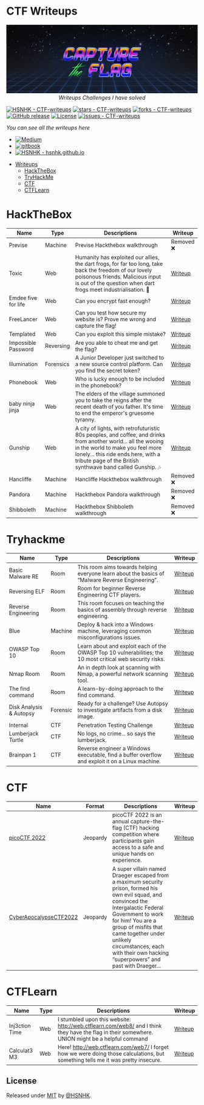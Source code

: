 # CTF Writeups
<p align="center">
<img src="resources/images/logo.jpg">
<br>
<i>Writeups Challenges I have solved</i>

[![HSNHK - CTF-writeups](https://img.shields.io/static/v1?label=HSNHK&message=CTF-writeups&color=blue&logo=github)](https://github.com/HSNHK/CTF-writeups)
[![stars - CTF-writeups](https://img.shields.io/github/stars/HSNHK/CTF-writeups?style=social)](https://github.com/HSNHK/CTF-writeups)
[![forks - CTF-writeups](https://img.shields.io/github/forks/HSNHK/CTF-writeups?style=social)](https://github.com/HSNHK/CTF-writeups) [![GitHub release](https://img.shields.io/github/release/HSNHK/CTF-writeups?include_prereleases=&sort=semver)](https://github.com/HSNHK/CTF-writeups/releases/)
[![License](https://img.shields.io/badge/License-MIT-blue)](#license)
[![issues - CTF-writeups](https://img.shields.io/github/issues/HSNHK/CTF-writeups)](https://github.com/HSNHK/CTF-writeups/issues)

</p>

<i>You can see all the writeups here</i>
- <a href="https://hsnhk.medium.com/"><img title="Medium" src="https://img.shields.io/badge/Medium-12100E?style=for-the-badge&logo=medium&logoColor=white"/></a>
- <a href="https://hsnhk.gitbook.io/ctf-writeups/"><img title="gitbook" src="https://img.shields.io/badge/GitBook-7B36ED?style=for-the-badge&logo=gitbook&logoColor=white"/></a>
-  [![HSNHK - hsnhk.github.io](https://img.shields.io/static/v1?label=HSNHK&message=hsnhk.github.io&color=blue&logo=github)](https://hsnhk.github.io/) 

* [Writeups](https://github.com/HSNHK/CTF-writeups)
    * [HackTheBox](#hackthebox)
    * [TryHackMe](#tryhackme)
    * [CTF](#ctf)
    * [CTFLearn](#ctflearn)

# HackTheBox
| Name  | Type | Descriptions | Writeup | 
| ----- | ---- | ------------ | ------- |
| Previse | Machine | Previse Hackthebox walkthrough | Removed ❌ |
| Toxic | Web | Humanity has exploited our allies, the dart frogs, for far too long, take back the freedom of our lovely poisonous friends. Malicious input is out of the question when dart frogs meet industrialisation. 🐸 | [Writeup](HackTheBox/challenges/web/Toxic) | 
| Emdee five for life | Web | Can you encrypt fast enough? | [Writeup](HackTheBox/challenges/web/Emdee-five-for-life) |
| FreeLancer | Web | Can you test how secure my website is? Prove me wrong and capture the flag! | [Writeup](HackTheBox/challenges/web/FreeLancer) |
| Templated | Web | Can you exploit this simple mistake? | [Writeup](HackTheBox/challenges/web/Templated) |
| Impossible Password | Reversing | Are you able to cheat me and get the flag? | [Writeup](HackTheBox/challenges/reversing/Impossible-Password) |
| Illumination | Forensics | A Junior Developer just switched to a new source control platform. Can you find the secret token? | [Writeup](HackTheBox/challenges/forensics/Illumination) |
| Phonebook | Web | Who is lucky enough to be included in the phonebook? | [Writeup](HackTheBox/challenges/web/Phonebook) |
| baby ninja jinja | Web | The elders of the village summoned you to take the reigns after the recent death of you father. It's time to end the emperor's gruesome tyranny. | [Writeup](HackTheBox/challenges/web/baby-ninja-jinja) |
| Gunship | Web | A city of lights, with retrofuturistic 80s peoples, and coffee, and drinks from another world... all the wooing in the world to make you feel more lonely... this ride ends here, with a tribute page of the British synthwave band called Gunship. 🎶 | [Writeup](HackTheBox/challenges/web/Gunship) |
| Hancliffe | Machine | Hancliffe Hackthebox walkthrough | Removed ❌ |
| Pandora  | Machine | Hackthebox Pandora walkthrough | Removed ❌ |
| Shibboleth | Machine | Hackthebox Shibboleth walkthrough | Removed ❌ |
# Tryhackme
| Name  | Type | Descriptions | Writeup | 
| ----- | ---- | ------------ | ------- |
| Basic Malware RE | Room | This room aims towards helping everyone learn about the basics of “Malware Reverse Engineering”. | [Writeup](https://hsnhk.medium.com/tryhackme-basic-malware-re-bfcd518fd314) |
| Reversing ELF | Room | Room for beginner Reverse Engineering CTF players. | [Writeup](https://hsnhk.medium.com/tryhackme-reversing-elf-60ab96969e41) |
| Reverse Engineering | Room | This room focuses on teaching the basics of assembly through reverse engineering. | [Writeup](https://hsnhk.medium.com/tryhackme-reverse-engineering-9cd408849f13) |
| Blue | Machine | Deploy & hack into a Windows machine, leveraging common misconfigurations issues. | [Writeup](https://hsnhk.medium.com/tryhackme-blue-1ccfae7c2e8a) |
| OWASP Top 10 | Room | Learn about and exploit each of the OWASP Top 10 vulnerabilities; the 10 most critical web security risks. | [Writeup](https://hsnhk.medium.com/tryhackme-owasp-top-10-e2b342c4f9f8) |
| Nmap Room | Room |  An in depth look at scanning with Nmap, a powerful network scanning tool. | [Writeup](https://hsnhk.medium.com/tryhackme-nmap-room-9db134d5c8cc) |
| The find command | Room | A learn-by-doing approach to the find command. | [Writeup](https://hsnhk.medium.com/tryhackme-the-find-command-d64026d89c3) |
| Disk Analysis & Autopsy | Forensic | Ready for a challenge? Use Autopsy to investigate artifacts from a disk image. | [Writeup](https://hsnhk.medium.com/tryhackme-disk-analysis-autopsy-f967c64feaf1) |
| Internal | CTF | Penetration Testing Challenge | [Writeup](https://hsnhk.medium.com/tryhackme-internal-a64eed0b1562) |
| Lumberjack Turtle | CTF | No logs, no crime... so says the lumberjack. | [Writeup](https://hsnhk.medium.com/tryhackme-lumberjack-turtle-db006d0a589e) |
| Brainpan 1 | CTF | Reverse engineer a Windows executable, find a buffer overflow and exploit it on a Linux machine. | [Writeup](https://hsnhk.medium.com/tryhackme-brainpan-1-ff227d42189e) |

# CTF
| Name  | Format | Descriptions | Writeup | 
| ----- | ------ | ------------ | ------- |
| [picoCTF 2022](https://ctftime.org/event/1578) | Jeopardy | picoCTF 2022 is an annual capture-the-flag (CTF) hacking competition where participants gain access to a safe and unique hands on experience. | [Writeup](https://hsnhk.github.io/post/picoCTF2022) |
| [CyberApocalypseCTF2022](https://ctftime.org/event/1639) | Jeopardy | A super villain named Draeger escaped from a maximum security prison, formed his own evil squad, and convinced the Intergalactic Federal Government to work for him! You are a group of misfits that came together under unlikely circumstances, each with their own hacking “superpowers” and past with Draeger… | [Writeup](https://hsnhk.github.io/post/CyberApocalypseCTF2022-Forensics) |

# CTFLearn
| Name  | Type | Descriptions | Writeup | 
| ----- | ---- | ------------ | ------- |
| Inj3ction Time | Web | I stumbled upon this website: http://web.ctflearn.com/web8/ and I think they have the flag in their somewhere. UNION might be a helpful command | [Writeup](CTFlearn/web/Inj3ction-Time) |
| Calculat3 M3  | Web | Here! http://web.ctflearn.com/web7/ I forget how we were doing those calculations, but something tells me it was pretty insecure. | [Writeup](CTFlearn/web/Calculat3-M3) |

## License

Released under [MIT](/LICENSE) by [@HSNHK](https://github.com/HSNHK).
